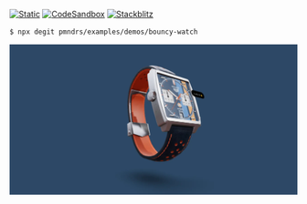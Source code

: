 [![Static](https://img.shields.io/badge/demo-%23646CFF.svg?logo=html5&logoColor=white)](https://pmndrs.github.io/examples/bouncy-watch)
[![CodeSandbox](https://img.shields.io/badge/codesandbox-040404?logo=codesandbox&logoColor=DBDBDB)](https://codesandbox.io/s/github/pmndrs/examples/tree/main/demos/bouncy-watch)
[![Stackblitz](https://img.shields.io/badge/stackblitz-fff?logo=Stackblitz&logoColor=1389FD)](https://stackblitz.com/github/pmndrs/examples/tree/main/demos/bouncy-watch)

```sh
$ npx degit pmndrs/examples/demos/bouncy-watch
```

![](thumbnail.webp)
